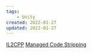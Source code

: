 ```yaml
---
tags:
    - Unity
created: 2022-01-27
updated: 2022-01-27
---
```


[IL2CPP](Scripting%20backends/IL2CPP.md)
[Managed Code Stripping](Scripting%20backends/Managed%20Code%20Stripping.md)